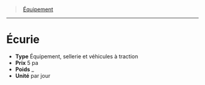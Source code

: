 ﻿---
!EquipmentItem
Type: Équipement, sellerie et véhicules à traction
Price: 5 pa
Weight: _
Unity: par jour
Id: equipment_hd.md#Écurie
ParentLink: equipment_hd.md#Équipement
Name: Écurie
ParentName: Équipement
NameLevel: 1
Attributes:
  Name: Écurie
  Markdown: >+
    # <!--Name-->Écurie<!--/Name-->


    - **Type** <!--Type-->Équipement, sellerie et véhicules à traction<!--/Type-->

    - **Prix** <!--Price-->5 pa<!--/Price-->

    - **Poids** <!--Weight-->_<!--/Weight-->

    - **Unité** <!--Unity-->par jour<!--/Unity-->

  Type: Équipement, sellerie et véhicules à traction
  Price: 5 pa
  Weight: _
  Unity: par jour
AttributesDictionary: >+
  Name: Écurie

  Markdown: >+

    # <!--Name-->Écurie<!--/Name-->





    - **Type** <!--Type-->Équipement, sellerie et véhicules à traction<!--/Type-->



    - **Prix** <!--Price-->5 pa<!--/Price-->



    - **Poids** <!--Weight-->_<!--/Weight-->



    - **Unité** <!--Unity-->par jour<!--/Unity-->



  Type: Équipement, sellerie et véhicules à traction

  Price: 5 pa

  Weight: _

  Unity: par jour

---
> [Équipement](hd_equipment.md)

---

# Écurie

- **Type** Équipement, sellerie et véhicules à traction
- **Prix** 5 pa
- **Poids** _
- **Unité** par jour

